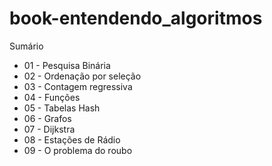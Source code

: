 # book-entendendo_algoritmos

Sumário

* 01 - Pesquisa Binária
* 02 - Ordenação por seleção
* 03 - Contagem regressiva
* 04 - Funções
* 05 - Tabelas Hash
* 06 - Grafos
* 07 - Dijkstra
* 08 - Estações de Rádio
* 09 - O problema do roubo
